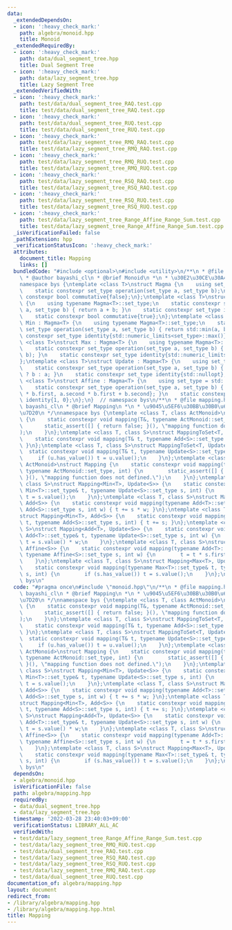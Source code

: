 ```yaml
---
data:
  _extendedDependsOn:
  - icon: ':heavy_check_mark:'
    path: algebra/monoid.hpp
    title: Monoid
  _extendedRequiredBy:
  - icon: ':heavy_check_mark:'
    path: data/dual_segment_tree.hpp
    title: Dual Segment Tree
  - icon: ':heavy_check_mark:'
    path: data/lazy_segment_tree.hpp
    title: Lazy Segment Tree
  _extendedVerifiedWith:
  - icon: ':heavy_check_mark:'
    path: test/data/dual_segment_tree_RAQ.test.cpp
    title: test/data/dual_segment_tree_RAQ.test.cpp
  - icon: ':heavy_check_mark:'
    path: test/data/dual_segment_tree_RUQ.test.cpp
    title: test/data/dual_segment_tree_RUQ.test.cpp
  - icon: ':heavy_check_mark:'
    path: test/data/lazy_segment_tree_RMQ_RAQ.test.cpp
    title: test/data/lazy_segment_tree_RMQ_RAQ.test.cpp
  - icon: ':heavy_check_mark:'
    path: test/data/lazy_segment_tree_RMQ_RUQ.test.cpp
    title: test/data/lazy_segment_tree_RMQ_RUQ.test.cpp
  - icon: ':heavy_check_mark:'
    path: test/data/lazy_segment_tree_RSQ_RAQ.test.cpp
    title: test/data/lazy_segment_tree_RSQ_RAQ.test.cpp
  - icon: ':heavy_check_mark:'
    path: test/data/lazy_segment_tree_RSQ_RUQ.test.cpp
    title: test/data/lazy_segment_tree_RSQ_RUQ.test.cpp
  - icon: ':heavy_check_mark:'
    path: test/data/lazy_segment_tree_Range_Affine_Range_Sum.test.cpp
    title: test/data/lazy_segment_tree_Range_Affine_Range_Sum.test.cpp
  _isVerificationFailed: false
  _pathExtension: hpp
  _verificationStatusIcon: ':heavy_check_mark:'
  attributes:
    document_title: Mapping
    links: []
  bundledCode: "#include <optional>\n#include <utility>\n/**\n * @file monoid.hpp\n\
    \ * @author bayashi_cl\n * @brief Monoid\n *\n * \u30E2\u30CE\u30A4\u30C9\n */\n\
    namespace bys {\ntemplate <class T>\nstruct Magma {\n    using set_type = T;\n\
    \    static constexpr set_type operation(set_type a, set_type b);\n    static\
    \ constexpr bool commutative{false};\n};\ntemplate <class T>\nstruct Add : Magma<T>\
    \ {\n    using typename Magma<T>::set_type;\n    static constexpr set_type operation(set_type\
    \ a, set_type b) { return a + b; }\n    static constexpr set_type identity{0};\n\
    \    static constexpr bool commutative{true};\n};\ntemplate <class T>\nstruct\
    \ Min : Magma<T> {\n    using typename Magma<T>::set_type;\n    static constexpr\
    \ set_type operation(set_type a, set_type b) { return std::min(a, b); }\n    static\
    \ constexpr set_type identity{std::numeric_limits<set_type>::max()};\n};\ntemplate\
    \ <class T>\nstruct Max : Magma<T> {\n    using typename Magma<T>::set_type;\n\
    \    static constexpr set_type operation(set_type a, set_type b) { return std::max(a,\
    \ b); }\n    static constexpr set_type identity{std::numeric_limits<set_type>::min()};\n\
    };\ntemplate <class T>\nstruct Update : Magma<T> {\n    using set_type = std::optional<T>;\n\
    \    static constexpr set_type operation(set_type a, set_type b) { return b.has_value()\
    \ ? b : a; }\n    static constexpr set_type identity{std::nullopt};\n};\ntemplate\
    \ <class T>\nstruct Affine : Magma<T> {\n    using set_type = std::pair<T, T>;\n\
    \    static constexpr set_type operation(set_type a, set_type b) { return {a.first\
    \ * b.first, a.second * b.first + b.second}; }\n    static constexpr set_type\
    \ identity{1, 0};\n};\n}  // namespace bys\n/**\n * @file mapping.hpp\n * @author\
    \ bayashi_cl\n * @brief Mapping\n *\n * \u9045\u5EF6\u30BB\u30B0\u6728 \u4F5C\u7528\
    \u7D20\n */\nnamespace bys {\ntemplate <class T, class ActMonoid>\nstruct MappingToSet\
    \ {\n    static constexpr void mapping(T&, typename ActMonoid::set_type) {\n \
    \       static_assert([] { return false; }(), \"mapping function does not defined.\"\
    );\n    }\n};\ntemplate <class T, class S>\nstruct MappingToSet<T, Add<S>> {\n\
    \    static constexpr void mapping(T& t, typename Add<S>::set_type u) { t += u;\
    \ }\n};\ntemplate <class T, class S>\nstruct MappingToSet<T, Update<S>> {\n  \
    \  static constexpr void mapping(T& t, typename Update<S>::set_type u) {\n   \
    \     if (u.has_value()) t = u.value();\n    }\n};\ntemplate <class Monoid, class\
    \ ActMonoid>\nstruct Mapping {\n    static constexpr void mapping(typename Monoid::set_type&,\
    \ typename ActMonoid::set_type, int) {\n        static_assert([] { return false;\
    \ }(), \"mapping function does not defined.\");\n    }\n};\ntemplate <class T,\
    \ class S>\nstruct Mapping<Min<T>, Update<S>> {\n    static constexpr void mapping(typename\
    \ Min<T>::set_type& t, typename Update<S>::set_type s, int) {\n        if (s.has_value())\
    \ t = s.value();\n    }\n};\ntemplate <class T, class S>\nstruct Mapping<Add<T>,\
    \ Add<S>> {\n    static constexpr void mapping(typename Add<T>::set_type& t, typename\
    \ Add<S>::set_type s, int w) { t += s * w; }\n};\ntemplate <class T, class S>\n\
    struct Mapping<Min<T>, Add<S>> {\n    static constexpr void mapping(typename Min<T>::set_type&\
    \ t, typename Add<S>::set_type s, int) { t += s; }\n};\ntemplate <class T, class\
    \ S>\nstruct Mapping<Add<T>, Update<S>> {\n    static constexpr void mapping(typename\
    \ Add<T>::set_type& t, typename Update<S>::set_type s, int w) {\n        if (s.has_value())\
    \ t = s.value() * w;\n    }\n};\ntemplate <class T, class S>\nstruct Mapping<Add<T>,\
    \ Affine<S>> {\n    static constexpr void mapping(typename Add<T>::set_type& t,\
    \ typename Affine<S>::set_type s, int w) {\n        t = t * s.first + w * s.second;\n\
    \    }\n};\ntemplate <class T, class S>\nstruct Mapping<Max<T>, Update<S>> {\n\
    \    static constexpr void mapping(typename Max<T>::set_type& t, typename Update<S>::set_type\
    \ s, int) {\n        if (s.has_value()) t = s.value();\n    }\n};\n}  // namespace\
    \ bys\n"
  code: "#pragma once\n#include \"monoid.hpp\"\n/**\n * @file mapping.hpp\n * @author\
    \ bayashi_cl\n * @brief Mapping\n *\n * \u9045\u5EF6\u30BB\u30B0\u6728 \u4F5C\u7528\
    \u7D20\n */\nnamespace bys {\ntemplate <class T, class ActMonoid>\nstruct MappingToSet\
    \ {\n    static constexpr void mapping(T&, typename ActMonoid::set_type) {\n \
    \       static_assert([] { return false; }(), \"mapping function does not defined.\"\
    );\n    }\n};\ntemplate <class T, class S>\nstruct MappingToSet<T, Add<S>> {\n\
    \    static constexpr void mapping(T& t, typename Add<S>::set_type u) { t += u;\
    \ }\n};\ntemplate <class T, class S>\nstruct MappingToSet<T, Update<S>> {\n  \
    \  static constexpr void mapping(T& t, typename Update<S>::set_type u) {\n   \
    \     if (u.has_value()) t = u.value();\n    }\n};\ntemplate <class Monoid, class\
    \ ActMonoid>\nstruct Mapping {\n    static constexpr void mapping(typename Monoid::set_type&,\
    \ typename ActMonoid::set_type, int) {\n        static_assert([] { return false;\
    \ }(), \"mapping function does not defined.\");\n    }\n};\ntemplate <class T,\
    \ class S>\nstruct Mapping<Min<T>, Update<S>> {\n    static constexpr void mapping(typename\
    \ Min<T>::set_type& t, typename Update<S>::set_type s, int) {\n        if (s.has_value())\
    \ t = s.value();\n    }\n};\ntemplate <class T, class S>\nstruct Mapping<Add<T>,\
    \ Add<S>> {\n    static constexpr void mapping(typename Add<T>::set_type& t, typename\
    \ Add<S>::set_type s, int w) { t += s * w; }\n};\ntemplate <class T, class S>\n\
    struct Mapping<Min<T>, Add<S>> {\n    static constexpr void mapping(typename Min<T>::set_type&\
    \ t, typename Add<S>::set_type s, int) { t += s; }\n};\ntemplate <class T, class\
    \ S>\nstruct Mapping<Add<T>, Update<S>> {\n    static constexpr void mapping(typename\
    \ Add<T>::set_type& t, typename Update<S>::set_type s, int w) {\n        if (s.has_value())\
    \ t = s.value() * w;\n    }\n};\ntemplate <class T, class S>\nstruct Mapping<Add<T>,\
    \ Affine<S>> {\n    static constexpr void mapping(typename Add<T>::set_type& t,\
    \ typename Affine<S>::set_type s, int w) {\n        t = t * s.first + w * s.second;\n\
    \    }\n};\ntemplate <class T, class S>\nstruct Mapping<Max<T>, Update<S>> {\n\
    \    static constexpr void mapping(typename Max<T>::set_type& t, typename Update<S>::set_type\
    \ s, int) {\n        if (s.has_value()) t = s.value();\n    }\n};\n}  // namespace\
    \ bys\n"
  dependsOn:
  - algebra/monoid.hpp
  isVerificationFile: false
  path: algebra/mapping.hpp
  requiredBy:
  - data/dual_segment_tree.hpp
  - data/lazy_segment_tree.hpp
  timestamp: '2022-03-28 23:40:03+09:00'
  verificationStatus: LIBRARY_ALL_AC
  verifiedWith:
  - test/data/lazy_segment_tree_Range_Affine_Range_Sum.test.cpp
  - test/data/lazy_segment_tree_RMQ_RUQ.test.cpp
  - test/data/dual_segment_tree_RAQ.test.cpp
  - test/data/lazy_segment_tree_RSQ_RAQ.test.cpp
  - test/data/lazy_segment_tree_RSQ_RUQ.test.cpp
  - test/data/lazy_segment_tree_RMQ_RAQ.test.cpp
  - test/data/dual_segment_tree_RUQ.test.cpp
documentation_of: algebra/mapping.hpp
layout: document
redirect_from:
- /library/algebra/mapping.hpp
- /library/algebra/mapping.hpp.html
title: Mapping
---
```

